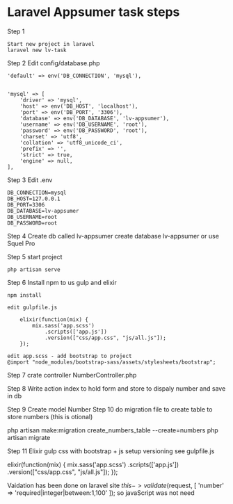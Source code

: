 # Laravel Appsumer task steps

Step 1

    Start new project in laravel
    laravel new lv-task


Step 2
    Edit config/database.php

    'default' => env('DB_CONNECTION', 'mysql'),


    'mysql' => [
        'driver' => 'mysql',
        'host' => env('DB_HOST', 'localhost'),
        'port' => env('DB_PORT', '3306'),
        'database' => env('DB_DATABASE', 'lv-appsumer'),
        'username' => env('DB_USERNAME', 'root'),
        'password' => env('DB_PASSWORD', 'root'),
        'charset' => 'utf8',
        'collation' => 'utf8_unicode_ci',
        'prefix' => '',
        'strict' => true,
        'engine' => null,
    ],


Step 3
Edit .env

    DB_CONNECTION=mysql
    DB_HOST=127.0.0.1
    DB_PORT=3306
    DB_DATABASE=lv-appsumer
    DB_USERNAME=root
    DB_PASSWORD=root

Step 4
Create db  called lv-appsumer
create database lv-appsumer or use Squel Pro


Step 5
start project

    php artisan serve


Step 6
Install npm to us gulp and elixir

    npm install

    edit gulpfile.js

        elixir(function(mix) {
            mix.sass('app.scss')
                .scripts(['app.js'])
                .version(["css/app.css", "js/all.js"]);
        });

    edit app.scss - add bootstrap to project
    @import "node_modules/bootstrap-sass/assets/stylesheets/bootstrap";

Step 7
crate controller
    NumberController.php

Step 8
    Write action index to hold form and store to dispaly number and save in db

Step 9 Create model Number
Step 10 do migration file to create table to store numbers (this is otional)

php artisan make:migration create_numbers_table --create=numbers
php artisan migrate

Step 11
Elixir gulp css with bootstrap  + js setup versioning
see gulpfile.js

elixir(function(mix) {
    mix.sass('app.scss')
        .scripts(['app.js'])
        .version(["css/app.css", "js/all.js"]);
});

Vaidation has been done on laravel site
        $this->validate($request, [
            'number' => 'required|integer|between:1,100'
        ]);
so javaScript was not need